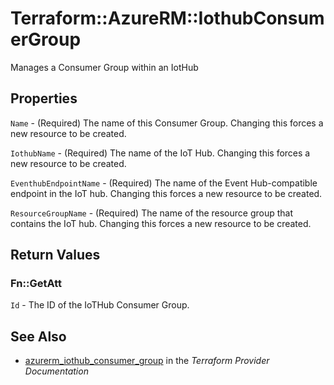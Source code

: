 # Terraform::AzureRM::IothubConsumerGroup

Manages a Consumer Group within an IotHub

## Properties

`Name` - (Required) The name of this Consumer Group. Changing this forces a new resource to be created.

`IothubName` - (Required) The name of the IoT Hub. Changing this forces a new resource to be created.

`EventhubEndpointName` - (Required) The name of the Event Hub-compatible endpoint in the IoT hub. Changing this forces a new resource to be created.

`ResourceGroupName` - (Required) The name of the resource group that contains the IoT hub. Changing this forces a new resource to be created.


## Return Values

### Fn::GetAtt

`Id` - The ID of the IoTHub Consumer Group.

## See Also

* [azurerm_iothub_consumer_group](https://www.terraform.io/docs/providers/azurerm/r/iothub_consumer_group.html) in the _Terraform Provider Documentation_